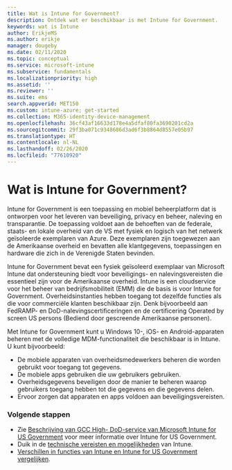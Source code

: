 ```yaml
---
title: Wat is Intune for Government?
description: Ontdek wat er beschikbaar is met Intune for Government.
keywords: wat is Intune
author: ErikjeMS
ms.author: erikje
manager: dougeby
ms.date: 02/11/2020
ms.topic: conceptual
ms.service: microsoft-intune
ms.subservice: fundamentals
ms.localizationpriority: high
ms.assetid: ''
ms.reviewer: ''
ms.suite: ems
search.appverid: MET150
ms.custom: intune-azure; get-started
ms.collection: M365-identity-device-management
ms.openlocfilehash: 36cf43af16633d178e4a5dfaf80fa3690201cd2a
ms.sourcegitcommit: 29f3ba071c9348686d3ad6f3b8864d8557e05b97
ms.translationtype: HT
ms.contentlocale: nl-NL
ms.lasthandoff: 02/26/2020
ms.locfileid: "77610920"
---
```

# <a name="what-is-intune-for-government"></a>Wat is Intune for Government?

Intune for Government is een toepassing en mobiel beheerplatform dat is ontworpen voor het leveren van beveiliging, privacy en beheer, naleving en transparantie. De toepassing voldoet aan de behoeften van de federale, staats- en lokale overheid van de VS met fysiek en logisch van het netwerk geïsoleerde exemplaren van Azure. Deze exemplaren zijn toegewezen aan de Amerikaanse overheid en bevatten alle klantgegevens, toepassingen en hardware die zich in de Verenigde Staten bevinden. 

Intune for Government bevat een fysiek geïsoleerd exemplaar van Microsoft Intune dat ondersteuning biedt voor beveiligings- en nalevingsvereisten die essentieel zijn voor de Amerikaanse overheid. Intune is een cloudservice voor het beheer van bedrijfsmobiliteit (EMM) die de basis is voor Intune for Government. Overheidsinstanties hebben toegang tot dezelfde functies als die voor commerciële klanten beschikbaar zijn. Denk bijvoorbeeld aan FedRAMP- en DoD-nalevingscertificeringen en de certificering Operated by screen US persons (Bediend door gescreende Amerikaanse personen).

Met Intune for Government kunt u Windows 10-, iOS- en Android-apparaten beheren met de volledige MDM-functionaliteit die beschikbaar is in Intune. U kunt bijvoorbeeld:

- De mobiele apparaten van overheidsmedewerkers beheren die worden gebruikt voor toegang tot gegevens.
- De mobiele apps gebruiken die uw gebruikers gebruiken.
- Overheidsgegevens beveiligen door de manier te beheren waarop gebruikers toegang hebben tot die gegevens en die gegevens delen.
- Ervoor zorgen dat apparaten en apps voldoen aan beveiligingsvereisten.

### <a name="next-steps"></a>Volgende stappen
- Zie [Beschrijving van GCC High- DoD-service van Microsoft Intune for US Government](https://docs.microsoft.com/enterprise-mobility-security/solutions/ems-intune-govt-service-description) voor meer informatie over Intune for US Government.
- Duik in de [technische vereisten en mogelijkheden](/intune/supported-devices-browsers) van Intune.
- [Verschillen in functies van Intune en Intune for US Government vergelijken](https://docs.microsoft.com/enterprise-mobility-security/solutions/ems-intune-govt-service-description).

